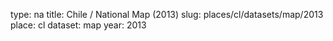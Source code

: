 type: na
title: Chile / National Map (2013)
slug: places/cl/datasets/map/2013
place: cl
dataset: map
year: 2013
